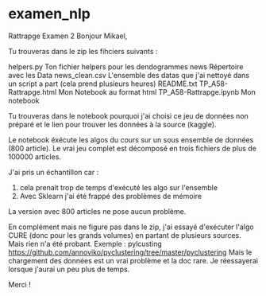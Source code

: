 # examen_nlp
Rattrapge Examen 2
Bonjour Mikael,

Tu trouveras dans le zip les fihciers suivants :

helpers.py              Ton fichier helpers pour les dendogrammes
news                    Répertoire avec les Data
news_clean.csv          L'ensemble des datas que j'ai nettoyé dans un script a part (cela prend plusieurs heures)
README.txt
TP_A58-Rattrapge.html   Mon Notebook au format html
TP_A58-Rattrapge.ipynb  Mon notebook

Tu trouveras dans le notebook pourquoi j'ai choisi ce jeu de données non préparé et le lien pour trouver les données à la source (kaggle).

Le notebook éxécute les algos du cours sur un sous ensemble de données (800 article).
Le vrai jeu complet est décomposé en trois fichiers de plus de 100000 articles.

J'ai pris un échantillon car :
1) cela prenait trop de temps d'exécuté les algo sur l'ensemble
2) Avec Sklearn j'ai été frappé des problèmes de mémoire

La version avec 800 articles ne pose aucun problème.

En complément mais ne figure pas dans le zip, j'ai essayé d'exécuter l'algo CURE (donc pour les grands volumes) en partant de plusieurs sources.
Mais rien n'a été probant.
Exemple : pylcusting https://github.com/annoviko/pyclustering/tree/master/pyclustering
Mais le chargement des données est un vrai problème et la doc rare.
Je réessayerai lorsque j'aurai un peu plus de temps.

Merci !

